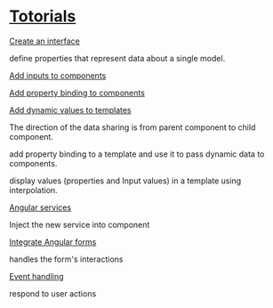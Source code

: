 # [Totorials](https://angular.dev/tutorials)

[Create an interface](https://angular.dev/tutorials/first-app/04-interfaces)

define properties that represent data about a single model.

[Add inputs to components](https://angular.dev/tutorials/first-app/05-inputs)

[Add property binding to components](https://angular.dev/tutorials/first-app/06-property-binding)

[Add dynamic values to templates](https://angular.dev/tutorials/first-app/07-dynamic-template-values)

The direction of the data sharing is from parent component to child component.

add property binding to a template and use it to pass dynamic data to components.

display values (properties and Input values) in a template using interpolation.

[Angular services](https://angular.dev/tutorials/first-app/09-services#inject-the-new-service-into-homecomponent)

Inject the new service into component

[Integrate Angular forms](https://angular.dev/tutorials/first-app/12-forms)

handles the form's interactions

[Event handling](https://angular.dev/tutorials/learn-angular/7-event-handling)

respond to user actions
